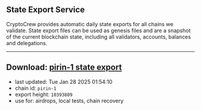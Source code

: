 ## State Export Service
CryptoCrew provides automatic daily state exports for all chains we validate. State export files can be used as genesis files and are a snapshot of the current blockchain state, including all validators, accounts, balances and delegations.

---
**Download: [pirin-1 state export](https://dl-eu2.ccvalidators.com/SERVICE/nolus/pirin-1_export_10393809.json)**
---

- last updated: Tue Jan 28 2025 01:54:10
- chain id: `pirin-1`
- export height: `10393809`
- use for: airdrops, local tests, chain recovery

